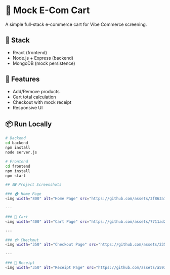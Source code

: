 # 🛒 Mock E-Com Cart

A simple full-stack e-commerce cart for Vibe Commerce screening.

## 🔧 Stack
- React (frontend)
- Node.js + Express (backend)
- MongoDB (mock persistence)

## 🚀 Features
- Add/Remove products
- Cart total calculation
- Checkout with mock receipt
- Responsive UI

## 📦 Run Locally
```bash
# Backend
cd backend
npm install
node server.js

# Frontend
cd frontend
npm install
npm start

## 🖼️ Project Screenshots

### 🏠 Home Page  
<img width="800" alt="Home Page" src="https://github.com/assets/3f863a7d-8be7-4235-8d57-ad29efd333cd" />

---

### 🛒 Cart  
<img width="400" alt="Cart Page" src="https://github.com/assets/7711ad2e-fd59-4402-924d-54f29073a5d5" />

---

### 💳 Checkout  
<img width="350" alt="Checkout Page" src="https://github.com/assets/2355610a-3787-44c1-b46a-340244ab8550" />

---

### 🧾 Receipt  
<img width="350" alt="Receipt Page" src="https://github.com/assets/a593abd8-6978-499d-a373-6216cba2a220" />


